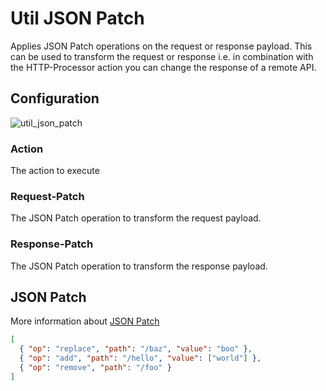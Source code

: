 
# Util JSON Patch

Applies JSON Patch operations on the request or response payload. This can be used to transform the request
or response i.e. in combination with the HTTP-Processor action you can change the response of a remote API.

## Configuration

![util_json_patch](/img/backend/api/action/util_json_patch.png)

### Action

The action to execute

### Request-Patch

The JSON Patch operation to transform the request payload.

### Response-Patch

The JSON Patch operation to transform the response payload.

## JSON Patch

More information about [JSON Patch](https://jsonpatch.com/)

```json
[
  { "op": "replace", "path": "/baz", "value": "boo" },
  { "op": "add", "path": "/hello", "value": ["world"] },
  { "op": "remove", "path": "/foo" }
]
```